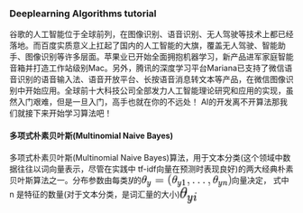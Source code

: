 ### Deeplearning Algorithms tutorial
谷歌的人工智能位于全球前列，在图像识别、语音识别、无人驾驶等技术上都已经落地。而百度实质意义上扛起了国内的人工智能的大旗，覆盖无人驾驶、智能助手、图像识别等许多层面。苹果业已开始全面拥抱机器学习，新产品进军家庭智能音箱并打造工作站级别Mac。另外，腾讯的深度学习平台Mariana已支持了微信语音识别的语音输入法、语音开放平台、长按语音消息转文本等产品，在微信图像识别中开始应用。全球前十大科技公司全部发力人工智能理论研究和应用的实现，虽然入门艰难，但是一旦入门，高手也就在你的不远处！
AI的开发离不开算法那我们就接下来开始学习算法吧！

#### 多项式朴素贝叶斯(Multinomial Naive Bayes)

 多项式朴素贝叶斯(Multinomial Naive Bayes)算法，用于文本分类(这个领域中数据往往以词向量表示，尽管在实践中 tf-idf向量在预测时表现良好)的两大经典朴素贝叶斯算法之一。分布参数由每类<img width="10" align="center" src="../../images/206.jpg" />的<img width="160" align="center" src="../../images/207.jpg" />向量决定， 式中 n 是特征的数量(对于文本分类，是词汇量的大小)<img width="30" align="center" src="../../images/208.jpg" />
